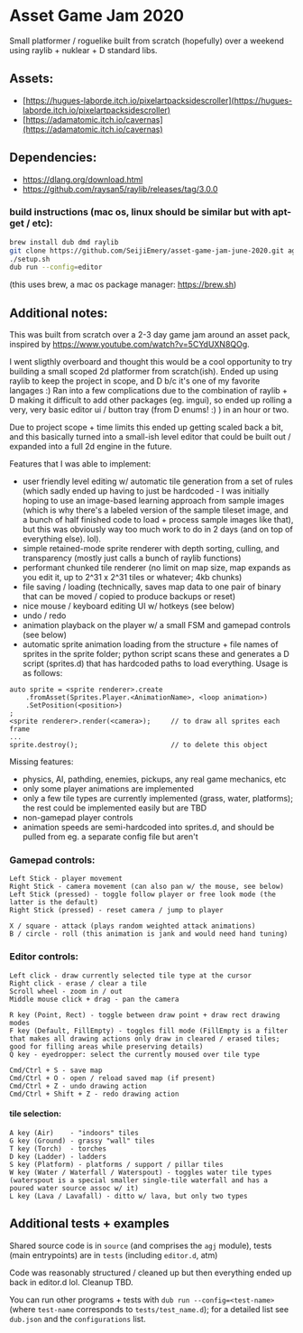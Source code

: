 # Asset Game Jam 2020

Small platformer / roguelike built from scratch (hopefully) over a weekend using raylib + nuklear + D standard libs.

## Assets:

- [https://hugues-laborde.itch.io/pixelartpacksidescroller](https://hugues-laborde.itch.io/pixelartpacksidescroller)
- [https://adamatomic.itch.io/cavernas](https://adamatomic.itch.io/cavernas)

## Dependencies:

- https://dlang.org/download.html
- https://github.com/raysan5/raylib/releases/tag/3.0.0

### build instructions (mac os, linux should be similar but with apt-get / etc):

```bash
brew install dub dmd raylib
git clone https://github.com/SeijiEmery/asset-game-jam-june-2020.git agj && cd agj
./setup.sh
dub run --config=editor
```
(this uses brew, a mac os package manager: https://brew.sh)

## Additional notes:

This was built from scratch over a 2-3 day game jam around an asset pack, inspired by https://www.youtube.com/watch?v=5CYdUXN8QOg. 

I went sligthly overboard and thought this would be a cool opportunity to try building a small scoped 2d platformer from scratch(ish). Ended up using raylib to keep the project in scope, and D b/c it's one of my favorite langages :) Ran into a few complications due to the combination of raylib + D making it difficult to add other packages (eg. imgui), so ended up rolling a very, very basic editor ui / button tray (from D enums! :) ) in an hour or two. 

Due to project scope + time limits this ended up getting scaled back a bit, and this basically turned into a small-ish level editor that could be built out / expanded into a full 2d engine in the future.

Features that I was able to implement:
- user friendly level editing w/ automatic tile generation from a set of rules (which sadly ended up having to just be hardcoded - I was initially hoping to use an image-based learning approach from sample images (which is why there's a labeled version of the sample tileset image, and a bunch of half finished code to load + process sample images like that), but this was obviously way too much work to do in 2 days (and on top of everything else). lol).
- simple retained-mode sprite renderer with depth sorting, culling, and transparency (mostly just calls a bunch of raylib functions)
- performant chunked tile renderer (no limit on map size, map expands as you edit it, up to 2^31 x 2^31 tiles or whatever; 4kb chunks)
- file saving / loading (technically, saves map data to one pair of binary that can be moved / copied to produce backups or reset)
- nice mouse / keyboard editing UI w/ hotkeys (see below)
- undo / redo
- animation playback on the player w/ a small FSM and gamepad controls (see below)
- automatic sprite animation loading from the structure + file names of sprites in the sprite folder; python script scans these and generates a D script (sprites.d) that has hardcoded paths to load everything. Usage is as follows:
   
```dlang
auto sprite = <sprite renderer>.create
    .fromAsset(Sprites.Player.<AnimationName>, <loop animation>)
    .SetPosition(<position>)
;
<sprite renderer>.render(<camera>);     // to draw all sprites each frame
...
sprite.destroy();                       // to delete this object
```

Missing features:
- physics, AI, pathding, enemies, pickups, any real game mechanics, etc
- only some player animations are implemented
- only a few tile types are currently implemented (grass, water, platforms); the rest could be implemented easily but are TBD
- non-gamepad player controls
- animation speeds are semi-hardcoded into sprites.d, and should be pulled from eg. a separate config file but aren't


### Gamepad controls:

```
Left Stick - player movement
Right Stick - camera movement (can also pan w/ the mouse, see below)
Left Stick (pressed) - toggle follow player or free look mode (the latter is the default)
Right Stick (pressed) - reset camera / jump to player

X / square - attack (plays random weighted attack animations)
B / circle - roll (this animation is jank and would need hand tuning)
```

### Editor controls:

```
Left click - draw currently selected tile type at the cursor
Right click - erase / clear a tile
Scroll wheel - zoom in / out
Middle mouse click + drag - pan the camera

R key (Point, Rect) - toggle between draw point + draw rect drawing modes
F key (Default, FillEmpty) - toggles fill mode (FillEmpty is a filter that makes all drawing actions only draw in cleared / erased tiles; good for filling areas while preserving details)
Q key - eyedropper: select the currently moused over tile type

Cmd/Ctrl + S - save map
Cmd/Ctrl + O - open / reload saved map (if present)
Cmd/Ctrl + Z - undo drawing action
Cmd/Ctrl + Shift + Z - redo drawing action
```

#### tile selection:

```
A key (Air)    - "indoors" tiles
G key (Ground) - grassy "wall" tiles
T key (Torch)  - torches
D key (Ladder) - ladders
S key (Platform) - platforms / support / pillar tiles
W key (Water / Waterfall / Waterspout) - toggles water tile types
(waterspout is a special smaller single-tile waterfall and has a poured water source assoc w/ it)
L key (Lava / Lavafall) - ditto w/ lava, but only two types
```

## Additional tests + examples

Shared source code is in `source` (and comprises the `agj` module), tests (main entrypoints) are in `tests` (including `editor.d`, atm)

Code was reasonably structured / cleaned up but then everything ended up back in editor.d lol. Cleanup TBD.

You can run other programs + tests with `dub run --config=<test-name>` (where `test-name` corresponds to `tests/test_name.d`); for a detailed list see `dub.json` and the `configurations` list.
